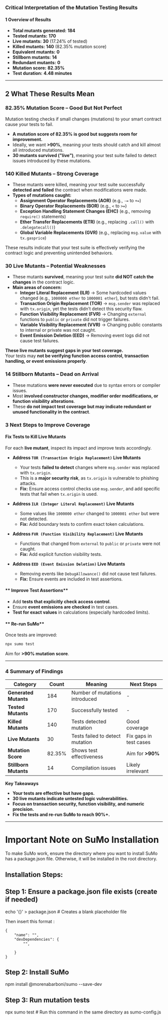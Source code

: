 ### **Critical Interpretation of the Mutation Testing Results**

#### **1️ Overview of Results**
- **Total mutants generated:** **184**
- **Tested mutants:** **170**
- **Live mutants:** **30** (17.24% of tested)
- **Killed mutants:** **140** (82.35% mutation score)
- **Equivalent mutants:** **0**
- **Stillborn mutants:** **14**
- **Redundant mutants:** **0**
- **Mutation score:** **82.35%**  
- **Test duration:** **4.48 minutes**

---

## **2️ What These Results Mean**
### **82.35% Mutation Score – Good But Not Perfect**
Mutation testing checks if small changes (mutations) to your smart contract cause your tests to fail. 
- **A mutation score of 82.35% is good but suggests room for improvement.**
- Ideally, we want **>90%**, meaning your tests should catch and kill almost all introduced mutations.
- **30 mutants survived ("live")**, meaning your test suite failed to detect issues introduced by these mutations.

### **140 Killed Mutants – Strong Coverage**
- These mutants were killed, meaning your test suite successfully **detected and failed** the contract when modifications were made.
- **Types of mutations caught:**
  - **Assignment Operator Replacements (AOR)** (e.g., `-=` to `+=`)
  - **Binary Operator Replacements (BOR)** (e.g., `<` to `>=`)
  - **Exception Handling Statement Changes (EHC)** (e.g., removing `require()` statements)
  - **Ether Transfer Replacements (ETR)** (e.g., replacing `.call()` with `.delegatecall()`)
  - **Global Variable Replacements (GVR)** (e.g., replacing `msg.value` with `tx.gasprice`)

These results indicate that your test suite is effectively verifying the contract logic and preventing unintended behaviors.

### **30 Live Mutants – Potential Weaknesses**
- These mutants **survived**, meaning your test suite **did NOT catch the changes** in the contract logic.
- **Main areas of concern:**
  - **Integer Literal Replacement (ILR)** → Some hardcoded values changed (e.g., `1000000 ether` to `1000001 ether`), but tests didn't fail.
  - **Transaction Origin Replacement (TOR)** → `msg.sender` was replaced with `tx.origin`, yet the tests didn’t detect this security flaw.
  - **Function Visibility Replacement (FVR)** → Changing `external` functions to `public` or `private` did not trigger failures.
  - **Variable Visibility Replacement (VVR)** → Changing public constants to internal or private was not caught.
  - **Event Emission Deletion (EED)** → Removing event logs did not cause test failures.

**These live mutants suggest gaps in your test coverage.**  
Your tests may **not be verifying function access control, transaction handling, or event emissions properly**.

### **14 Stillborn Mutants – Dead on Arrival**
- These mutations **were never executed** due to syntax errors or compiler issues.
- Most **involved constructor changes, modifier order modifications, or function visibility alterations**.
- These **do not impact test coverage but may indicate redundant or unused functionality in the contract**.

### **3️ Next Steps to Improve Coverage**
#### **Fix Tests to Kill Live Mutants**
For each **live mutant**, inspect its impact and improve tests accordingly. 

- **Address `TOR (Transaction Origin Replacement)` Live Mutants**
  - Your tests **failed to detect** changes where `msg.sender` was replaced with `tx.origin`.
  - This is a **major security risk**, as `tx.origin` is vulnerable to phishing attacks.
  - **Fix:** Ensure access control checks use `msg.sender`, and add specific tests that fail when `tx.origin` is used.

- **Address `ILR (Integer Literal Replacement)` Live Mutants**
  - Some values like `1000000 ether` changed to `1000001 ether` but were not detected.
  - **Fix:** Add boundary tests to confirm exact token calculations.

- **Address `FVR (Function Visibility Replacement)` Live Mutants**
  - Functions that changed from `external` to `public` or `private` were not caught.
  - **Fix:** Add explicit function visibility tests.

- **Address `EED (Event Emission Deletion)` Live Mutants**
  - Removing events like `DebugAllowance()` did not cause test failures.
  - **Fix:** Ensure events are included in test assertions.

#### ** Improve Test Assertions**
- Add **tests that explicitly check access control**.
- Ensure **event emissions are checked** in test cases.
- **Test for exact values** in calculations (especially hardcoded limits).

#### ** Re-run SuMo**
Once tests are improved:
```sh
npx sumo test
```
Aim for **>90% mutation score**.

---

### **4️ Summary of Findings**
| **Category**  | **Count**  | **Meaning**  | **Next Steps**  |
|--------------|------------|------------|---------------|
| **Generated Mutants** | 184 | Number of mutations introduced | - |
| **Tested Mutants** | 170 | Successfully tested | - |
| **Killed Mutants** | 140 | Tests detected mutation | Good coverage  |
| **Live Mutants** | 30 | Tests failed to detect mutation | Fix gaps in test cases  |
| **Mutation Score** | 82.35% | Shows test effectiveness | Aim for **>90%**  |
| **Stillborn Mutants** | 14 | Compilation issues | Likely irrelevant |

**Key Takeaways**
- **Your tests are effective but have gaps.**
- **30 live mutants indicate untested logic vulnerabilities.**
- **Focus on transaction security, function visibility, and numeric precision.**
- **Fix the tests and re-run SuMo to reach 90%+.**

---
# Important Note on SuMo Installation

To make SuMo work, ensure the directory where you want to install SuMo has a package.json file. Otherwise, it will be installed in the root directory.

## Installation Steps:

## Step 1: Ensure a package.json file exists (create if needed)
echo '{}' > package.json  # Creates a blank placeholder file

Then insert this format :
```
{
    "name": "",
    "devDependencies": {
        "",
        
    }
}
```

## Step 2: Install SuMo
npm install @morenabarboni/sumo --save-dev

## Step 3: Run mutation tests
npx sumo test  # Run this command in the same directory as sumo-config.js



